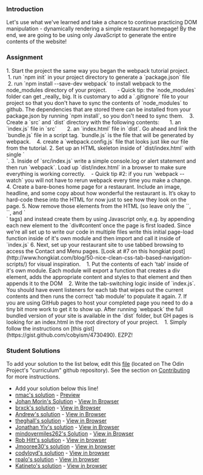 ### Introduction
Let's use what we've learned and take a chance to continue practicing DOM manipulation - dynamically rendering a simple restaurant homepage! By the end, we are going to be using only JavaScript to generate the entire contents of the website!

### Assignment

<div class="lesson-content__panel" markdown="1">
1. Start the project the same way you began the webpack tutorial project.
   1. run `npm init` in your project directory to generate a `package.json` file
   2. run `npm install --save-dev webpack` to install webpack to the node_modules directory of your project.
      - Quick tip: the `node_modules` folder can get _really_ big. It is customary to add a `.gitignore` file to your project so that you don't have to sync the contents of `node_modules` to github. The dependencies that are stored there can be installed from your package.json by running `npm install`, so you don't need to sync them.
   3. Create a `src` and `dist` directory with the following contents:
      1. an `index.js` file in `src`
      2. an `index.html` file in `dist`. Go ahead and link the `bundle.js` file in a script tag. `bundle.js` is the file that will be generated by webpack.
   4. create a `webpack.config.js` file that looks just like our file from the tutorial.
2. Set up an HTML skeleton inside of `dist/index.html` with single `<div id="content">`.
3. Inside of `src/index.js` write a simple console.log or alert statement and then run `webpack`. Load up `dist/index.html` in a browser to make sure everything is working correctly.
   - Quick tip #2: if you run `webpack --watch` you will not have to rerun webpack every time you make a change.
4. Create a bare-bones home page for a restaurant. Include an image, headline, and some copy about how wonderful the restaurant is. It’s okay to hard-code these into the HTML for now just to see how they look on the page.
5. Now remove those elements from the HTML (so leave only the `<html>`, `<body>`, and `<div id="content">` tags) and instead create them by using Javascript only, e.g. by appending each new element to the `div#content`once the page is first loaded. Since we're all set up to write our code in multiple files write this initial page-load function inside of it's own module and then import and call it inside of `index.js`
6. Next, set up your restaurant site to use tabbed browsing to access the Contact and Menu pages. [Look at #7 on this hongkiat post](http://www.hongkiat.com/blog/50-nice-clean-css-tab-based-navigation-scripts/) for visual inspiration.
   1. Put the contents of each 'tab' inside of it's own module. Each module will export a function that creates a div element, adds the appropriate content and styles to that element and then appends it to the DOM
   2. Write the tab-switching logic inside of `index.js`. You should have event listeners for each tab that wipes out the current contents and then runs the correct 'tab module' to populate it again.
7. If you are using GitHub pages to host your completed page you need to do a tiny bit more work to get it to show up. After running `webpack` the full bundled version of your site is available in the `dist` folder, but GH pages is looking for an index.html in the root directory of your project.
   1. Simply follow the instructions on [this gist](https://gist.github.com/cobyism/4730490). EZPZ!

### Student Solutions
To add your solution to the list below, edit this [file](https://github.com/TheOdinProject/javascript_curriculum/blob/master/organizing-js/restaurant-project.md) (located on The Odin Project's "curriculum" github repository). See the section on [Contributing](http://github.com/TheOdinProject/curriculum/blob/master/contributing.md) for more instructions.

- Add your solution below this line!
- [nmac's solution](https://github.com/nmacawile/js-restaurant) - [Preview](https://htmlpreview.github.io/?https://github.com/nmacawile/js-restaurant/blob/master/dist/index.html)
- [Johan Morin's Solution](https://github.com/MorrisMalone/restaurant-page) - [View In Browser](https://morrismalone.github.io/restaurant-page/)
- [brxck's solution](https://github.com/brxck/odin-restaurant) - [View in Browser](http://brockmcelroy.com/odin-restaurant/)
- [Andrew's solution](https://github.com/andrewr224/Lamuella) - [View in Browser](https://andrewr224.github.io/Lamuella)
- [theghall's solution](https://github.com/theghall/odin-restaurant) - [View in Browser](https://theghall.github.io/odin-restaurant/)
- [Jonathan Yiv's solution](https://github.com/JonathanYiv/restaurant-page) - [View in Browser](https://jonathanyiv.github.io/restaurant-page/)
- [mindovermiles262's Solution](https://github.com/mindovermiles262/luigisv2) - [View in Browser](https://mindovermiles262.github.io/luigisv2/)
- [Rob Hitt's solution](https://github.com/robhitt/restaurant-menu-node-webpack) - [View in browser](https://robhitt.github.io/restaurant-menu-node-webpack)
- [Jmooree30's solution](https://github.com/jmooree30/restaurant) - [View in browser](https://jmooree30.github.io/restaurant/)
- [codyloyd's solution](https://github.com/codyloyd/odin-restaurant) - [View in browser](http://codyloyd.com/odin-restaurant/)
- [rpalo's solution](https://github.com/rpalo/odin-restaurant) - [View in browser](https://assertnotmagic.com/odin-restaurant/)
- [Katineto's solution](https://github.com/Katineto/restaurant-page) - [View in browser](https://katineto.github.io/restaurant-page/)
